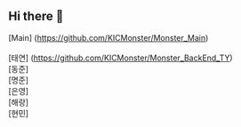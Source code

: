 ## Hi there 👋


[Main] (https://github.com/KICMonster/Monster_Main)<br><br>
[태연] (https://github.com/KICMonster/Monster_BackEnd_TY)<br>
[동준]<br>
[명준]<br>
[은영]<br>
[해랑]<br>
[현민]<br>


<!--

**Here are some ideas to get you started:**

🙋‍♀️ A short introduction - what is your organization all about?
🌈 Contribution guidelines - how can the community get involved?
👩‍💻 Useful resources - where can the community find your docs? Is there anything else the community should know?
🍿 Fun facts - what does your team eat for breakfast?
🧙 Remember, you can do mighty things with the power of [Markdown](https://docs.github.com/github/writing-on-github/getting-started-with-writing-and-formatting-on-github/basic-writing-and-formatting-syntax)
-->
